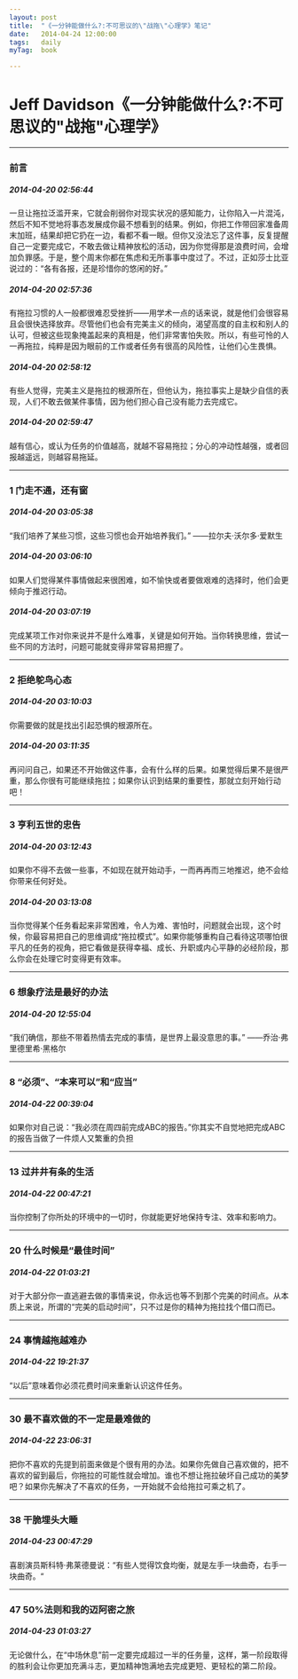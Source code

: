 ```yaml
---
layout: post
title:  "《一分钟能做什么?:不可思议的\"战拖\"心理学》笔记"
date:   2014-04-24 12:00:00
tags:	daily
myTag:	book	

---
```


# Jeff Davidson《一分钟能做什么?:不可思议的"战拖"心理学》

----------------------

### 前言

##### 2014-04-20 02:56:44
一旦让拖拉泛滥开来，它就会削弱你对现实状况的感知能力，让你陷入一片混沌，然后不知不觉地将事态发展成你最不想看到的结果。例如，你把工作带回家准备周末加班，结果却把它扔在一边，看都不看一眼。但你又没法忘了这件事，反复提醒自己一定要完成它，不敢去做让精神放松的活动，因为你觉得那是浪费时间，会增加负罪感。于是，整个周末你都在焦虑和无所事事中度过了。不过，正如莎士比亚说过的：“各有各报，还是珍惜你的悠闲的好。”

##### 2014-04-20 02:57:36
有拖拉习惯的人一般都很难忍受挫折——用学术一点的话来说，就是他们会很容易且会很快选择放弃。尽管他们也会有完美主义的倾向，渴望高度的自主权和别人的认可，但被这些现象掩盖起来的真相是，他们非常害怕失败。所以，有些可怜的人一再拖拉，纯粹是因为眼前的工作或者任务有很高的风险性，让他们心生畏惧。

##### 2014-04-20 02:58:12
有些人觉得，完美主义是拖拉的根源所在，但他认为，拖拉事实上是缺少自信的表现，人们不敢去做某件事情，因为他们担心自己没有能力去完成它。

##### 2014-04-20 02:59:47
越有信心，或认为任务的价值越高，就越不容易拖拉；分心的冲动性越强，或者回报越遥远，则越容易拖延。

---------------------------------

### 1 门走不通，还有窗

##### 2014-04-20 03:05:38
“我们培养了某些习惯，这些习惯也会开始培养我们。”
——拉尔夫·沃尔多·爱默生

##### 2014-04-20 03:06:10
如果人们觉得某件事情做起来很困难，如不愉快或者要做艰难的选择时，他们会更倾向于推迟行动。

##### 2014-04-20 03:07:19
完成某项工作对你来说并不是什么难事，关键是如何开始。当你转换思维，尝试一些不同的方法时，问题可能就变得非常容易把握了。

---------------------------------

### 2 拒绝鸵鸟心态

##### 2014-04-20 03:10:03
你需要做的就是找出引起恐惧的根源所在。

##### 2014-04-20 03:11:35
再问问自己，如果还不开始做这件事，会有什么样的后果。如果觉得后果不是很严重，那么你很有可能继续拖拉；如果你认识到结果的重要性，那就立刻开始行动吧！

---------------------------------

### 3 亨利五世的忠告

##### 2014-04-20 03:12:43
如果你不得不去做一些事，不如现在就开始动手，一而再再而三地推迟，绝不会给你带来任何好处。

##### 2014-04-20 03:13:08
当你觉得某个任务看起来非常困难，令人为难、害怕时，问题就会出现，这个时候，你最容易把自己的思维调成“拖拉模式”。如果你能够重构自己看待这项哪怕很平凡的任务的视角，把它看做是获得幸福、成长、升职或内心平静的必经阶段，那么你会在处理它时变得更有效率。

---------------------------------

### 6 想象疗法是最好的办法

##### 2014-04-20 12:55:04
“我们确信，那些不带着热情去完成的事情，是世界上最没意思的事。”
——乔治·弗里德里希·黑格尔

---------------------------------

### 8 “必须”、“本来可以”和“应当”

##### 2014-04-22 00:39:04
如果你对自己说：“我必须在周四前完成ABC的报告。”你其实不自觉地把完成ABC的报告当做了一件烦人又繁重的负担

---------------------------------

### 13 过井井有条的生活

##### 2014-04-22 00:47:21
当你控制了你所处的环境中的一切时，你就能更好地保持专注、效率和影响力。

---------------------------------

### 20 什么时候是“最佳时间”

##### 2014-04-22 01:03:21
对于大部分你一直逃避去做的事情来说，你永远也等不到那个完美的时间点。从本质上来说，所谓的“完美的启动时间”，只不过是你的精神为拖拉找个借口而已。

---------------------------------

### 24 事情越拖越难办

##### 2014-04-22 19:21:37
“以后”意味着你必须花费时间来重新认识这件任务。

---------------------------------

### 30 最不喜欢做的不一定是最难做的

##### 2014-04-22 23:06:31
把你不喜欢的先提到前面来做是个很有用的办法。如果你先做自己喜欢做的，把不喜欢的留到最后，你拖拉的可能性就会增加。谁也不想让拖拉破坏自己成功的美梦吧？如果你先解决了不喜欢的任务，一开始就不会给拖拉可乘之机了。

---------------------------------

### 38 干脆埋头大睡

##### 2014-04-23 00:47:29
喜剧演员斯科特·弗莱德曼说：“有些人觉得饮食均衡，就是左手一块曲奇，右手一块曲奇。“

---------------------------------

### 47 50%法则和我的迈阿密之旅

##### 2014-04-23 01:03:27
无论做什么，在“中场休息”前一定要完成超过一半的任务量，这样，第一阶段取得的胜利会让你更加充满斗志，更加精神饱满地去完成更短、更轻松的第二阶段。

